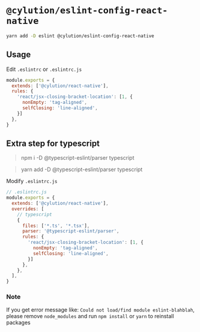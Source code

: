 # `@cylution/eslint-config-react-native`

```bash
yarn add -D eslint @cylution/eslint-config-react-native
```
## Usage

Edit ``.eslintrc`` or ``.eslintrc.js``
```js
module.exports = {
  extends: ['@cylution/react-native'],
  rules: {
    'react/jsx-closing-bracket-location': [1, {
      nonEmpty: 'tag-aligned',
      selfClosing: 'line-aligned',
    }]
  },
}
```

## Extra step for typescript
> npm i -D @typescript-eslint/parser typescript

> yarn add -D @typescript-eslint/parser typescript

Modify `.eslintrc.js`
```js
// .eslintrc.js
module.exports = {
  extends: ['@cylution/react-native'],
  overrides: [
    // typescript
    {
      files: ['*.ts', '*.tsx'],
      parser: '@typescript-eslint/parser',
      rules: {
        'react/jsx-closing-bracket-location': [1, {
          nonEmpty: 'tag-aligned',
          selfClosing: 'line-aligned',
        }]
      },
    },
  ],
}
```

### Note
If you get error message like: `Could not load/find module eslint-blahblah`, please remove `node_modules` and run `npm install` or `yarn` to reinstall packages
